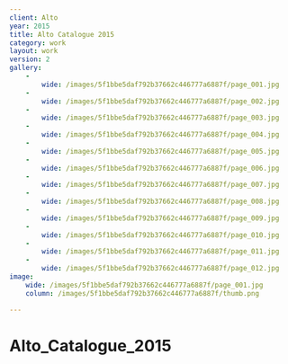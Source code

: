 ```yaml
---
client: Alto
year: 2015
title: Alto Catalogue 2015
category: work
layout: work
version: 2
gallery:
    -
        wide: /images/5f1bbe5daf792b37662c446777a6887f/page_001.jpg
    -
        wide: /images/5f1bbe5daf792b37662c446777a6887f/page_002.jpg
    -
        wide: /images/5f1bbe5daf792b37662c446777a6887f/page_003.jpg
    -
        wide: /images/5f1bbe5daf792b37662c446777a6887f/page_004.jpg
    -
        wide: /images/5f1bbe5daf792b37662c446777a6887f/page_005.jpg
    -
        wide: /images/5f1bbe5daf792b37662c446777a6887f/page_006.jpg
    -
        wide: /images/5f1bbe5daf792b37662c446777a6887f/page_007.jpg
    -
        wide: /images/5f1bbe5daf792b37662c446777a6887f/page_008.jpg
    -
        wide: /images/5f1bbe5daf792b37662c446777a6887f/page_009.jpg
    -
        wide: /images/5f1bbe5daf792b37662c446777a6887f/page_010.jpg
    -
        wide: /images/5f1bbe5daf792b37662c446777a6887f/page_011.jpg
    -
        wide: /images/5f1bbe5daf792b37662c446777a6887f/page_012.jpg
image:
    wide: /images/5f1bbe5daf792b37662c446777a6887f/page_001.jpg
    column: /images/5f1bbe5daf792b37662c446777a6887f/thumb.png

---
```

# Alto_Catalogue_2015
